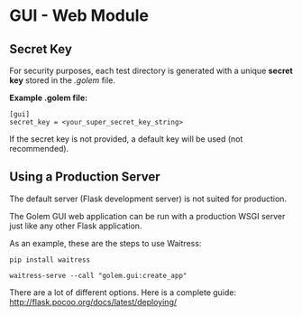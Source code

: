 GUI - Web Module
==================================================

## Secret Key

For security purposes, each test directory is generated with a unique **secret key** stored in the *.golem* file.

**Example .golem file:**
```
[gui]
secret_key = <your_super_secret_key_string>
```

If the secret key is not provided, a default key will be used (not recommended).


## Using a Production Server

The default server (Flask development server) is not suited for production.

The Golem GUI web application can be run with a production WSGI server just like any other Flask application. 

As an example, these are the steps to use Waitress:

```
pip install waitress

waitress-serve --call "golem.gui:create_app"
```
 
There are a lot of different options. Here is a complete guide: <http://flask.pocoo.org/docs/latest/deploying/>
